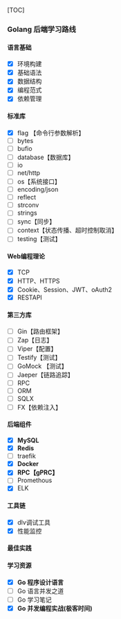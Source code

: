 [TOC]

### Golang 后端学习路线

#### 语言基础

- [x] 环境构建
- [x] 基础语法
- [x] 数据结构
- [x] 编程范式
- [x] 依赖管理

#### 标准库

- [x] flag 【命令行参数解析】
- [ ] bytes
- [ ] bufio
- [ ] database【数据库】
- [ ] io
- [ ] net/http
- [ ] os【系统接口】
- [ ] encoding/json
- [ ] reflect
- [ ] strconv
- [ ] strings
- [ ] sync【同步】
- [ ] context【状态传播、超时控制取消】
- [ ] testing【测试】

#### Web编程理论

- [x] TCP
- [x] HTTP、HTTPS
- [x] Cookie、Session、JWT、oAuth2
- [x] RESTAPI

#### 第三方库

- [ ] Gin【路由框架】
- [ ] Zap【日志】
- [ ] Viper【配置】
- [ ] Testify【测试】
- [ ] GoMock 【测试】
- [ ] Jaeper【链路追踪】
- [ ] RPC
- [ ] ORM
- [ ] SQLX
- [ ] FX【依赖注入】

#### 后端组件

- [x] **MySQL**
- [x] **Redis**
- [ ] traefik
- [x] **Docker**
- [x] **RPC【gPRC】**
- [ ] Promethous
- [x] ELK

#### 工具链

- [x] dlv调试工具
- [x] 性能监控

#### 最佳实践

#### 学习资源

- [x] **Go 程序设计语言**
- [ ] Go 语言并发之道
- [ ] Go 学习笔记
- [x] **Go 并发编程实战(极客时间)**
